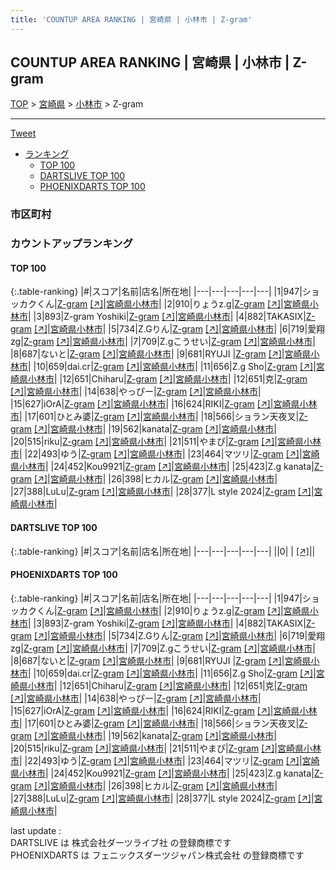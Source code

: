 ```yaml
---
title: 'COUNTUP AREA RANKING | 宮崎県 | 小林市 | Z-gram'
---
```

## COUNTUP AREA RANKING | 宮崎県 | 小林市 | Z-gram

[TOP](/darts/rank/) > [宮崎県](/darts/rank/宮崎県/) > [小林市](/darts/rank/宮崎県/小林市/) > Z-gram

___

<a href="https://twitter.com/share?ref_src=twsrc%5Etfw" data-text="COUNTUP AREA RANKING | 宮崎県小林市Z-gram" class="twitter-share-button" data-hashtags="DARTSLIVE,PHOENIXDARTS,darts,ダーツ" data-show-count="false">Tweet</a>

* [ランキング](#カウントアップランキング)
    * [TOP 100](#top-100)
    * [DARTSLIVE TOP 100](#dartslive-top-100)
    * [PHOENIXDARTS TOP 100](#phoenixdarts-top-100)

### 市区町村

<ul>

</ul>

### カウントアップランキング

#### TOP 100



{:.table-ranking}
|#|スコア|名前|店名|所在地|
|---|---|---|---|---|
|1|947|<span class="rank-name-pd">ショッカクくん</span>|<a href="/darts/rank/shops/72408.html">Z-gram</a> <a href="https://vs.phoenixdarts.com/jp/shop/shopDetailInfo/s_72408?s_seq=72408">[↗]</a>|<a href="/darts/rank/宮崎県/小林市">宮崎県小林市</a>|
|2|910|<span class="rank-name-pd">りょうz.g</span>|<a href="/darts/rank/shops/72408.html">Z-gram</a> <a href="https://vs.phoenixdarts.com/jp/shop/shopDetailInfo/s_72408?s_seq=72408">[↗]</a>|<a href="/darts/rank/宮崎県/小林市">宮崎県小林市</a>|
|3|893|<span class="rank-name-pd">Z-gram  Yoshiki</span>|<a href="/darts/rank/shops/72408.html">Z-gram</a> <a href="https://vs.phoenixdarts.com/jp/shop/shopDetailInfo/s_72408?s_seq=72408">[↗]</a>|<a href="/darts/rank/宮崎県/小林市">宮崎県小林市</a>|
|4|882|<span class="rank-name-pd">TAKASIX</span>|<a href="/darts/rank/shops/72408.html">Z-gram</a> <a href="https://vs.phoenixdarts.com/jp/shop/shopDetailInfo/s_72408?s_seq=72408">[↗]</a>|<a href="/darts/rank/宮崎県/小林市">宮崎県小林市</a>|
|5|734|<span class="rank-name-pd">Z.Gりん</span>|<a href="/darts/rank/shops/72408.html">Z-gram</a> <a href="https://vs.phoenixdarts.com/jp/shop/shopDetailInfo/s_72408?s_seq=72408">[↗]</a>|<a href="/darts/rank/宮崎県/小林市">宮崎県小林市</a>|
|6|719|<span class="rank-name-pd">愛翔zg</span>|<a href="/darts/rank/shops/72408.html">Z-gram</a> <a href="https://vs.phoenixdarts.com/jp/shop/shopDetailInfo/s_72408?s_seq=72408">[↗]</a>|<a href="/darts/rank/宮崎県/小林市">宮崎県小林市</a>|
|7|709|<span class="rank-name-pd">Z.gこうせい</span>|<a href="/darts/rank/shops/72408.html">Z-gram</a> <a href="https://vs.phoenixdarts.com/jp/shop/shopDetailInfo/s_72408?s_seq=72408">[↗]</a>|<a href="/darts/rank/宮崎県/小林市">宮崎県小林市</a>|
|8|687|<span class="rank-name-pd">ないと</span>|<a href="/darts/rank/shops/72408.html">Z-gram</a> <a href="https://vs.phoenixdarts.com/jp/shop/shopDetailInfo/s_72408?s_seq=72408">[↗]</a>|<a href="/darts/rank/宮崎県/小林市">宮崎県小林市</a>|
|9|681|<span class="rank-name-pd">RYUJI </span>|<a href="/darts/rank/shops/72408.html">Z-gram</a> <a href="https://vs.phoenixdarts.com/jp/shop/shopDetailInfo/s_72408?s_seq=72408">[↗]</a>|<a href="/darts/rank/宮崎県/小林市">宮崎県小林市</a>|
|10|659|<span class="rank-name-pd">dai.cr</span>|<a href="/darts/rank/shops/72408.html">Z-gram</a> <a href="https://vs.phoenixdarts.com/jp/shop/shopDetailInfo/s_72408?s_seq=72408">[↗]</a>|<a href="/darts/rank/宮崎県/小林市">宮崎県小林市</a>|
|11|656|<span class="rank-name-pd">Z.g  Sho</span>|<a href="/darts/rank/shops/72408.html">Z-gram</a> <a href="https://vs.phoenixdarts.com/jp/shop/shopDetailInfo/s_72408?s_seq=72408">[↗]</a>|<a href="/darts/rank/宮崎県/小林市">宮崎県小林市</a>|
|12|651|<span class="rank-name-pd">Chiharu</span>|<a href="/darts/rank/shops/72408.html">Z-gram</a> <a href="https://vs.phoenixdarts.com/jp/shop/shopDetailInfo/s_72408?s_seq=72408">[↗]</a>|<a href="/darts/rank/宮崎県/小林市">宮崎県小林市</a>|
|12|651|<span class="rank-name-pd">克</span>|<a href="/darts/rank/shops/72408.html">Z-gram</a> <a href="https://vs.phoenixdarts.com/jp/shop/shopDetailInfo/s_72408?s_seq=72408">[↗]</a>|<a href="/darts/rank/宮崎県/小林市">宮崎県小林市</a>|
|14|638|<span class="rank-name-pd">やっぴー</span>|<a href="/darts/rank/shops/72408.html">Z-gram</a> <a href="https://vs.phoenixdarts.com/jp/shop/shopDetailInfo/s_72408?s_seq=72408">[↗]</a>|<a href="/darts/rank/宮崎県/小林市">宮崎県小林市</a>|
|15|627|<span class="rank-name-pd">iOrA</span>|<a href="/darts/rank/shops/72408.html">Z-gram</a> <a href="https://vs.phoenixdarts.com/jp/shop/shopDetailInfo/s_72408?s_seq=72408">[↗]</a>|<a href="/darts/rank/宮崎県/小林市">宮崎県小林市</a>|
|16|624|<span class="rank-name-pd">RIKI</span>|<a href="/darts/rank/shops/72408.html">Z-gram</a> <a href="https://vs.phoenixdarts.com/jp/shop/shopDetailInfo/s_72408?s_seq=72408">[↗]</a>|<a href="/darts/rank/宮崎県/小林市">宮崎県小林市</a>|
|17|601|<span class="rank-name-pd">ひとみ婆</span>|<a href="/darts/rank/shops/72408.html">Z-gram</a> <a href="https://vs.phoenixdarts.com/jp/shop/shopDetailInfo/s_72408?s_seq=72408">[↗]</a>|<a href="/darts/rank/宮崎県/小林市">宮崎県小林市</a>|
|18|566|<span class="rank-name-pd">ショラン天夜叉</span>|<a href="/darts/rank/shops/72408.html">Z-gram</a> <a href="https://vs.phoenixdarts.com/jp/shop/shopDetailInfo/s_72408?s_seq=72408">[↗]</a>|<a href="/darts/rank/宮崎県/小林市">宮崎県小林市</a>|
|19|562|<span class="rank-name-pd">kanata</span>|<a href="/darts/rank/shops/72408.html">Z-gram</a> <a href="https://vs.phoenixdarts.com/jp/shop/shopDetailInfo/s_72408?s_seq=72408">[↗]</a>|<a href="/darts/rank/宮崎県/小林市">宮崎県小林市</a>|
|20|515|<span class="rank-name-pd">riku</span>|<a href="/darts/rank/shops/72408.html">Z-gram</a> <a href="https://vs.phoenixdarts.com/jp/shop/shopDetailInfo/s_72408?s_seq=72408">[↗]</a>|<a href="/darts/rank/宮崎県/小林市">宮崎県小林市</a>|
|21|511|<span class="rank-name-pd">やまぴ</span>|<a href="/darts/rank/shops/72408.html">Z-gram</a> <a href="https://vs.phoenixdarts.com/jp/shop/shopDetailInfo/s_72408?s_seq=72408">[↗]</a>|<a href="/darts/rank/宮崎県/小林市">宮崎県小林市</a>|
|22|493|<span class="rank-name-pd">ゆう</span>|<a href="/darts/rank/shops/72408.html">Z-gram</a> <a href="https://vs.phoenixdarts.com/jp/shop/shopDetailInfo/s_72408?s_seq=72408">[↗]</a>|<a href="/darts/rank/宮崎県/小林市">宮崎県小林市</a>|
|23|464|<span class="rank-name-pd">マツリ</span>|<a href="/darts/rank/shops/72408.html">Z-gram</a> <a href="https://vs.phoenixdarts.com/jp/shop/shopDetailInfo/s_72408?s_seq=72408">[↗]</a>|<a href="/darts/rank/宮崎県/小林市">宮崎県小林市</a>|
|24|452|<span class="rank-name-pd">Kou9921</span>|<a href="/darts/rank/shops/72408.html">Z-gram</a> <a href="https://vs.phoenixdarts.com/jp/shop/shopDetailInfo/s_72408?s_seq=72408">[↗]</a>|<a href="/darts/rank/宮崎県/小林市">宮崎県小林市</a>|
|25|423|<span class="rank-name-pd">Z.g kanata</span>|<a href="/darts/rank/shops/72408.html">Z-gram</a> <a href="https://vs.phoenixdarts.com/jp/shop/shopDetailInfo/s_72408?s_seq=72408">[↗]</a>|<a href="/darts/rank/宮崎県/小林市">宮崎県小林市</a>|
|26|398|<span class="rank-name-pd">ヒカル</span>|<a href="/darts/rank/shops/72408.html">Z-gram</a> <a href="https://vs.phoenixdarts.com/jp/shop/shopDetailInfo/s_72408?s_seq=72408">[↗]</a>|<a href="/darts/rank/宮崎県/小林市">宮崎県小林市</a>|
|27|388|<span class="rank-name-pd">LuLu</span>|<a href="/darts/rank/shops/72408.html">Z-gram</a> <a href="https://vs.phoenixdarts.com/jp/shop/shopDetailInfo/s_72408?s_seq=72408">[↗]</a>|<a href="/darts/rank/宮崎県/小林市">宮崎県小林市</a>|
|28|377|<span class="rank-name-pd">L style 2024</span>|<a href="/darts/rank/shops/72408.html">Z-gram</a> <a href="https://vs.phoenixdarts.com/jp/shop/shopDetailInfo/s_72408?s_seq=72408">[↗]</a>|<a href="/darts/rank/宮崎県/小林市">宮崎県小林市</a>|


#### DARTSLIVE TOP 100



{:.table-ranking}
|#|スコア|名前|店名|所在地|
|---|---|---|---|---|
||0|<span class="rank-name-dl"> </span>|<a href="/darts/rank/shops/.html"></a> <a href="">[↗]</a>|<a href="/darts/rank//"></a>|


#### PHOENIXDARTS TOP 100



{:.table-ranking}
|#|スコア|名前|店名|所在地|
|---|---|---|---|---|
|1|947|<span class="rank-name-pd">ショッカクくん</span>|<a href="/darts/rank/shops/72408.html">Z-gram</a> <a href="https://vs.phoenixdarts.com/jp/shop/shopDetailInfo/s_72408?s_seq=72408">[↗]</a>|<a href="/darts/rank/宮崎県/小林市">宮崎県小林市</a>|
|2|910|<span class="rank-name-pd">りょうz.g</span>|<a href="/darts/rank/shops/72408.html">Z-gram</a> <a href="https://vs.phoenixdarts.com/jp/shop/shopDetailInfo/s_72408?s_seq=72408">[↗]</a>|<a href="/darts/rank/宮崎県/小林市">宮崎県小林市</a>|
|3|893|<span class="rank-name-pd">Z-gram  Yoshiki</span>|<a href="/darts/rank/shops/72408.html">Z-gram</a> <a href="https://vs.phoenixdarts.com/jp/shop/shopDetailInfo/s_72408?s_seq=72408">[↗]</a>|<a href="/darts/rank/宮崎県/小林市">宮崎県小林市</a>|
|4|882|<span class="rank-name-pd">TAKASIX</span>|<a href="/darts/rank/shops/72408.html">Z-gram</a> <a href="https://vs.phoenixdarts.com/jp/shop/shopDetailInfo/s_72408?s_seq=72408">[↗]</a>|<a href="/darts/rank/宮崎県/小林市">宮崎県小林市</a>|
|5|734|<span class="rank-name-pd">Z.Gりん</span>|<a href="/darts/rank/shops/72408.html">Z-gram</a> <a href="https://vs.phoenixdarts.com/jp/shop/shopDetailInfo/s_72408?s_seq=72408">[↗]</a>|<a href="/darts/rank/宮崎県/小林市">宮崎県小林市</a>|
|6|719|<span class="rank-name-pd">愛翔zg</span>|<a href="/darts/rank/shops/72408.html">Z-gram</a> <a href="https://vs.phoenixdarts.com/jp/shop/shopDetailInfo/s_72408?s_seq=72408">[↗]</a>|<a href="/darts/rank/宮崎県/小林市">宮崎県小林市</a>|
|7|709|<span class="rank-name-pd">Z.gこうせい</span>|<a href="/darts/rank/shops/72408.html">Z-gram</a> <a href="https://vs.phoenixdarts.com/jp/shop/shopDetailInfo/s_72408?s_seq=72408">[↗]</a>|<a href="/darts/rank/宮崎県/小林市">宮崎県小林市</a>|
|8|687|<span class="rank-name-pd">ないと</span>|<a href="/darts/rank/shops/72408.html">Z-gram</a> <a href="https://vs.phoenixdarts.com/jp/shop/shopDetailInfo/s_72408?s_seq=72408">[↗]</a>|<a href="/darts/rank/宮崎県/小林市">宮崎県小林市</a>|
|9|681|<span class="rank-name-pd">RYUJI </span>|<a href="/darts/rank/shops/72408.html">Z-gram</a> <a href="https://vs.phoenixdarts.com/jp/shop/shopDetailInfo/s_72408?s_seq=72408">[↗]</a>|<a href="/darts/rank/宮崎県/小林市">宮崎県小林市</a>|
|10|659|<span class="rank-name-pd">dai.cr</span>|<a href="/darts/rank/shops/72408.html">Z-gram</a> <a href="https://vs.phoenixdarts.com/jp/shop/shopDetailInfo/s_72408?s_seq=72408">[↗]</a>|<a href="/darts/rank/宮崎県/小林市">宮崎県小林市</a>|
|11|656|<span class="rank-name-pd">Z.g  Sho</span>|<a href="/darts/rank/shops/72408.html">Z-gram</a> <a href="https://vs.phoenixdarts.com/jp/shop/shopDetailInfo/s_72408?s_seq=72408">[↗]</a>|<a href="/darts/rank/宮崎県/小林市">宮崎県小林市</a>|
|12|651|<span class="rank-name-pd">Chiharu</span>|<a href="/darts/rank/shops/72408.html">Z-gram</a> <a href="https://vs.phoenixdarts.com/jp/shop/shopDetailInfo/s_72408?s_seq=72408">[↗]</a>|<a href="/darts/rank/宮崎県/小林市">宮崎県小林市</a>|
|12|651|<span class="rank-name-pd">克</span>|<a href="/darts/rank/shops/72408.html">Z-gram</a> <a href="https://vs.phoenixdarts.com/jp/shop/shopDetailInfo/s_72408?s_seq=72408">[↗]</a>|<a href="/darts/rank/宮崎県/小林市">宮崎県小林市</a>|
|14|638|<span class="rank-name-pd">やっぴー</span>|<a href="/darts/rank/shops/72408.html">Z-gram</a> <a href="https://vs.phoenixdarts.com/jp/shop/shopDetailInfo/s_72408?s_seq=72408">[↗]</a>|<a href="/darts/rank/宮崎県/小林市">宮崎県小林市</a>|
|15|627|<span class="rank-name-pd">iOrA</span>|<a href="/darts/rank/shops/72408.html">Z-gram</a> <a href="https://vs.phoenixdarts.com/jp/shop/shopDetailInfo/s_72408?s_seq=72408">[↗]</a>|<a href="/darts/rank/宮崎県/小林市">宮崎県小林市</a>|
|16|624|<span class="rank-name-pd">RIKI</span>|<a href="/darts/rank/shops/72408.html">Z-gram</a> <a href="https://vs.phoenixdarts.com/jp/shop/shopDetailInfo/s_72408?s_seq=72408">[↗]</a>|<a href="/darts/rank/宮崎県/小林市">宮崎県小林市</a>|
|17|601|<span class="rank-name-pd">ひとみ婆</span>|<a href="/darts/rank/shops/72408.html">Z-gram</a> <a href="https://vs.phoenixdarts.com/jp/shop/shopDetailInfo/s_72408?s_seq=72408">[↗]</a>|<a href="/darts/rank/宮崎県/小林市">宮崎県小林市</a>|
|18|566|<span class="rank-name-pd">ショラン天夜叉</span>|<a href="/darts/rank/shops/72408.html">Z-gram</a> <a href="https://vs.phoenixdarts.com/jp/shop/shopDetailInfo/s_72408?s_seq=72408">[↗]</a>|<a href="/darts/rank/宮崎県/小林市">宮崎県小林市</a>|
|19|562|<span class="rank-name-pd">kanata</span>|<a href="/darts/rank/shops/72408.html">Z-gram</a> <a href="https://vs.phoenixdarts.com/jp/shop/shopDetailInfo/s_72408?s_seq=72408">[↗]</a>|<a href="/darts/rank/宮崎県/小林市">宮崎県小林市</a>|
|20|515|<span class="rank-name-pd">riku</span>|<a href="/darts/rank/shops/72408.html">Z-gram</a> <a href="https://vs.phoenixdarts.com/jp/shop/shopDetailInfo/s_72408?s_seq=72408">[↗]</a>|<a href="/darts/rank/宮崎県/小林市">宮崎県小林市</a>|
|21|511|<span class="rank-name-pd">やまぴ</span>|<a href="/darts/rank/shops/72408.html">Z-gram</a> <a href="https://vs.phoenixdarts.com/jp/shop/shopDetailInfo/s_72408?s_seq=72408">[↗]</a>|<a href="/darts/rank/宮崎県/小林市">宮崎県小林市</a>|
|22|493|<span class="rank-name-pd">ゆう</span>|<a href="/darts/rank/shops/72408.html">Z-gram</a> <a href="https://vs.phoenixdarts.com/jp/shop/shopDetailInfo/s_72408?s_seq=72408">[↗]</a>|<a href="/darts/rank/宮崎県/小林市">宮崎県小林市</a>|
|23|464|<span class="rank-name-pd">マツリ</span>|<a href="/darts/rank/shops/72408.html">Z-gram</a> <a href="https://vs.phoenixdarts.com/jp/shop/shopDetailInfo/s_72408?s_seq=72408">[↗]</a>|<a href="/darts/rank/宮崎県/小林市">宮崎県小林市</a>|
|24|452|<span class="rank-name-pd">Kou9921</span>|<a href="/darts/rank/shops/72408.html">Z-gram</a> <a href="https://vs.phoenixdarts.com/jp/shop/shopDetailInfo/s_72408?s_seq=72408">[↗]</a>|<a href="/darts/rank/宮崎県/小林市">宮崎県小林市</a>|
|25|423|<span class="rank-name-pd">Z.g kanata</span>|<a href="/darts/rank/shops/72408.html">Z-gram</a> <a href="https://vs.phoenixdarts.com/jp/shop/shopDetailInfo/s_72408?s_seq=72408">[↗]</a>|<a href="/darts/rank/宮崎県/小林市">宮崎県小林市</a>|
|26|398|<span class="rank-name-pd">ヒカル</span>|<a href="/darts/rank/shops/72408.html">Z-gram</a> <a href="https://vs.phoenixdarts.com/jp/shop/shopDetailInfo/s_72408?s_seq=72408">[↗]</a>|<a href="/darts/rank/宮崎県/小林市">宮崎県小林市</a>|
|27|388|<span class="rank-name-pd">LuLu</span>|<a href="/darts/rank/shops/72408.html">Z-gram</a> <a href="https://vs.phoenixdarts.com/jp/shop/shopDetailInfo/s_72408?s_seq=72408">[↗]</a>|<a href="/darts/rank/宮崎県/小林市">宮崎県小林市</a>|
|28|377|<span class="rank-name-pd">L style 2024</span>|<a href="/darts/rank/shops/72408.html">Z-gram</a> <a href="https://vs.phoenixdarts.com/jp/shop/shopDetailInfo/s_72408?s_seq=72408">[↗]</a>|<a href="/darts/rank/宮崎県/小林市">宮崎県小林市</a>|


<div class="footer border-top border-gray-light mt-5 pt-3 text-right text-gray">
    last update : <span style="font-weight: italic" id="foot_last_modified"></span><br />
    DARTSLIVE は 株式会社ダーツライブ社 の登録商標です<br />
    PHOENIXDARTS は フェニックスダーツジャパン株式会社 の登録商標です<br />
</div>

<script src="https://cdnjs.cloudflare.com/ajax/libs/jquery.tablesorter/2.31.3/js/jquery.tablesorter.min.js" integrity="sha512-qzgd5cYSZcosqpzpn7zF2ZId8f/8CHmFKZ8j7mU4OUXTNRd5g+ZHBPsgKEwoqxCtdQvExE5LprwwPAgoicguNg==" crossorigin="anonymous" referrerpolicy="no-referrer"></script>
<link rel="stylesheet" href="https://cdnjs.cloudflare.com/ajax/libs/jquery.tablesorter/2.31.3/css/theme.default.min.css" integrity="sha512-wghhOJkjQX0Lh3NSWvNKeZ0ZpNn+SPVXX1Qyc9OCaogADktxrBiBdKGDoqVUOyhStvMBmJQ8ZdMHiR3wuEq8+w==" crossorigin="anonymous" referrerpolicy="no-referrer" />
<script>
$(function() {
    $(".table-ranking").tablesorter({sortList:[[0, 0]]});
    $("#foot_last_modified").text(formatDate(new Date(document.lastModified), 'yyyy-MM-dd HH:mm:ss'));
});
</script>

<script async src="https://platform.twitter.com/widgets.js" charset="utf-8"></script>